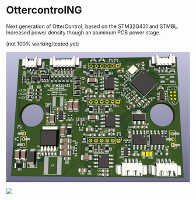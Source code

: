 # OttercontrolNG

Next generation of OtterControl, based on the STM32G431 and STMBL. Increased power density though an aluminum PCB power stage.

(not 100% working/tested yet)

![](/STM32G431/STM32G431.png)

![](/Alu_PCB/AluPCB_PowerStage1_1.png)
